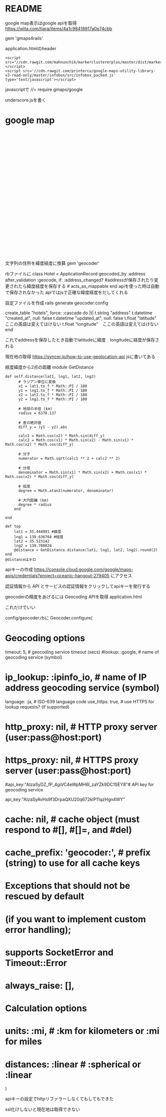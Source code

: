 # README

google map表示はgoogle apiを取得　 https://qiita.com/tiara/items/4a1c98418917a0e74cbb

gem 'gmaps4rails'

application.htmlのheader
 <script src="//maps.google.com/maps/api/js?v=3.23&key=AIzaSyDZ_fP_4giVC4eWpMH6I_zaYZk9DC1SEY8"></script>
    <script src="//cdn.rawgit.com/mahnunchik/markerclustererplus/master/dist/markerclusterer.min.js"></script>
    <script src='//cdn.rawgit.com/printercu/google-maps-utility-library-v3-read-only/master/infobox/src/infobox_packed.js' type='text/javascript'></script> 


javascriptで
//= require gmaps/google

underscore.jsを書く

<h1>google map</h1>
<div style='width: 800px;'>
  <div id="map" style='width: 800px; height: 400px;'></div>
</div>

<script type="text/javascript">
  handler = Gmaps.build('Google');
  handler.buildMap({ provider: {}, internal: {id: 'map'}}, function(){
    markers = handler.addMarkers([
      {
        "lat": "<%= @lat %>", //緯度
        "lng": "<%= @lng %>", //経度
        "infowindow": "テックキャンプ渋谷オフィス"
      }
    ]);
    handler.bounds.extendWith(markers);
    handler.fitMapToBounds();
    handler.getMap().setZoom(16);
  });
</script>





文字列の住所を緯度経度に換算
gem 'geocoder'

rbファイルに
class Hotel < ApplicationRecord
    geocoded_by :address
    after_validation :geocode, if: :address_changed?
    #addressが保存されたり変更されたら緯度経度を保存する
    # acts_as_mappable
end
apiを使った時は自動で保存されなかった
apiではjsで正確な緯度経度をだしてくれる


設定ファイルを作成
rails generate geocoder:config 

create_table "hotels", force: :cascade do |t|
    t.string "address"
    t.datetime "created_at", null: false
    t.datetime "updated_at", null: false
    t.float "latitude"  ここの英語は変えてはけない
    t.float "longitude"　ここの英語は変えてはけない
  end

これでaddressを保存したとき自動でlatitudeに緯度　longitudeに経度が保存される

現在地の取得
https://syncer.jp/how-to-use-geolocation-api
jsに書いてある

経度緯度から2点の距離
 module GetDistance


    def self.distance(lat1, lng1, lat2, lng2)
          # ラジアン単位に変換
          x1 = lat1.to_f * Math::PI / 180
          y1 = lng1.to_f * Math::PI / 180
          x2 = lat2.to_f * Math::PI / 180
          y2 = lng2.to_f * Math::PI / 180
     
          # 地球の半径 (km)
          radius = 6378.137
     
          # 差の絶対値
          diff_y = (y1 - y2).abs
     
          calc1 = Math.cos(x2) * Math.sin(diff_y)
          calc2 = Math.cos(x1) * Math.sin(x2) - Math.sin(x1) * Math.cos(x2) * Math.cos(diff_y)
     
          # 分子
          numerator = Math.sqrt(calc1 ** 2 + calc2 ** 2)
     
          # 分母
          denominator = Math.sin(x1) * Math.sin(x2) + Math.cos(x1) * Math.cos(x2) * Math.cos(diff_y)
     
          # 弧度
          degree = Math.atan2(numerator, denominator)
     
          # 大円距離 (km)
          degree * radius
        end
     
    end 

    def top
        lat1 = 35.444991 #緯度
        lng1 = 139.636768 #経度
        lat2 = 35.523142
        lng2 = 139.708024
        @distance = GetDistance.distance(lat1, lng1, lat2, lng2).round(2)
    end
    @distanceはキロ



apiキーの作成
https://console.cloud.google.com/google/maps-apis/credentials?project=oceanic-hangout-279405
にアクセス

認証情報から
API とサービスの認証情報をクリックしてapiキーを発行する








geocoderの精度をあげるには
Geocoding APIを取得
application.html
<script src="//maps.google.com/maps/api/js?v=3.23&key=AIzaSyAvHs9f3DrpaQXU20q672klP11qzHgn4WY"></script>
これだけでいい

config/geocoder.rbに
Geocoder.configure(
  # Geocoding options
  timeout: 5,                 # geocoding service timeout (secs)
  #lookup: :google,         # name of geocoding service (symbol)
  # ip_lookup: :ipinfo_io,      # name of IP address geocoding service (symbol)
  language: :ja,              # ISO-639 language code
  use_https: true,           # use HTTPS for lookup requests? (if supported)
  # http_proxy: nil,            # HTTP proxy server (user:pass@host:port)
  # https_proxy: nil,           # HTTPS proxy server (user:pass@host:port)
  #api_key:"AIzaSyDZ_fP_4giVC4eWpMH6I_zaYZk9DC1SEY8"# API key for geocoding service


  api_key:"AIzaSyAvHs9f3DrpaQXU20q672klP11qzHgn4WY"
  # cache: nil,                 # cache object (must respond to #[], #[]=, and #del)
  # cache_prefix: 'geocoder:',  # prefix (string) to use for all cache keys

  # Exceptions that should not be rescued by default
  # (if you want to implement custom error handling);
  # supports SocketError and Timeout::Error
  # always_raise: [],

  # Calculation options
  # units: :mi,                 # :km for kilometers or :mi for miles
  # distances: :linear          # :spherical or :linear
)

apiキーの設定でhttpリファラーしなくてもしてもできた


ssl化けしないと現在地は取得できない
